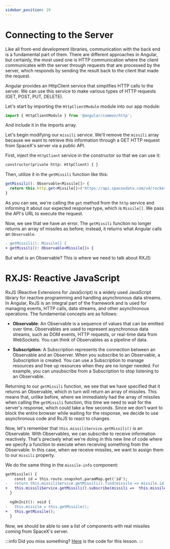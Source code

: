 ```yaml
---
sidebar_position: 19
---
```


# Connecting to the Server

Like all front-end development libraries, communication with the back end is a fundamental part of them. There are different approaches in Angular, but certainly, the most used one is HTTP communication where the client communicates with the server through requests that are processed by the server, which responds by sending the result back to the client that made the request.

Angular provides an HttpClient service that simplifies HTTP calls to the server. We can use this service to make various types of HTTP requests (GET, POST, PUT, DELETE).

Let's start by importing the `HttpClientModule` module into our app module:

```ts
import { HttpClientModule } from '@angular/common/http';
```

And include it in the imports array.

Let's begin modifying our `missili` service. We'll remove the `missili` array because we want to retrieve this information through a GET HTTP request from SpaceX's server via a public API.

First, inject the `HttpClient` service in the constructor so that we can use it:

```diff
constructor(private http: HttpClient) { }
```

Then, utilize it in the `getMissili` function like this:

```ts
getMissili(): Observable<Missile[]> {
  return this.http.get<Missile[]>('https://api.spacexdata.com/v4/rockets')
}
```

As you can see, we're calling the `get` method from the `http` service and informing it about our expected response type, which is `Missile[]`. We pass the API's URL to execute the request.

Now, we see that we have an error. The `getMissili` function no longer returns an array of missiles as before; instead, it returns what Angular calls an `Observable`.

```diff
- getMissili(): Missile[] {
+ getMissili(): Observable<Missile[]> {
```

But what is an Observable? This is where we need to talk about RXJS:

# RXJS: Reactive JavaScript

RxJS (Reactive Extensions for JavaScript) is a widely used JavaScript library for reactive programming and handling asynchronous data streams. In Angular, RxJS is an integral part of the framework and is used for managing events, HTTP calls, data streams, and other asynchronous operations. The fundamental concepts are as follows:

- **Observable**: An Observable is a sequence of values that can be emitted over time. Observables are used to represent asynchronous data streams, such as DOM events, HTTP requests, or real-time data from WebSockets. You can think of Observables as a pipeline of data.

- **Subscription**: A Subscription represents the connection between an Observable and an Observer. When you subscribe to an Observable, a Subscription is created. You can use a Subscription to manage resources and free up resources when they are no longer needed. For example, you can unsubscribe from a Subscription to stop listening to an Observable.

Returning to our `getMissili` function, we see that we have specified that it returns an Observable, which in turn will return an array of missiles. This means that, unlike before, where we immediately had the array of missiles when calling the `getMissili` function, this time we need to wait for the server's response, which could take a few seconds. Since we don't want to block the entire browser while waiting for the response, we decide to use asynchronous code and RxJS to react to changes.

Now, let's remember that `this.missiliService.getMissili()` is an Observable. With Observables, we can subscribe to receive information reactively. That's precisely what we're doing in this new line of code where we specify a function to execute when receiving something from the Observable. In this case, when we receive missiles, we want to assign them to our `missili` property.

We do the same thing in the `missile-info` component:

```diff
getMissile() {
    const id = this.route.snapshot.paramMap.get('id');
-   return this.missiliService.getMissili().find(missile => missile.id === id)
+   this.missiliService.getMissili().subscribe(missili =>  this.missile = missili.find(missile => missile.id === id))
  }

  ngOnInit(): void {
-   this.missile = this.getMissile();
+   this.getMissile();
  }
```

Now, we should be able to see a list of components with real missiles coming from SpaceX's server.

:::info
Did you miss something? [Here](https://github.com/lucatardi/spazio/commit/632bf7ab41cb2b839e3a31289e3ba2a38dad33ec?diff=split) is the code for this lesson.
:::

